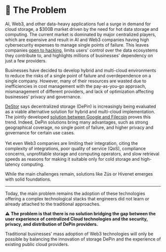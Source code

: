 # 🚫 The Problem

AI, Web3, and other data-heavy applications fuel a surge in demand for cloud storage, a $300B market driven by the need for hot data storage and computing. The current market is dominated by major centralized players, which are expensive and result in AI and Web3 companies having high cybersecurity expenses to manage single points of failure. This leaves companies [open to hacking](https://protos.com/users-of-hacked-mixin-network-question-projects-decentralized-nature/), limits users' control over the data ecosystems they contribute to, and highlights millions of businesses' dependency on just a few providers.

Businesses have decided to develop hybrid and multi-cloud environments to reduce the risks of a single point of failure and overdependence on a single company. However, many of their resources are wasted due to inefficiencies in cost management with the pay-as-you-go approach, mismanagement of different providers, and lack of optimization affecting businesses' privacy and governance.

[DeStor](https://destor.com/the-state-of-destor-2024) says decentralized storage (DePin) is increasingly being evaluated as a viable alternative solution for hybrid and multi-cloud implementation. The jointly developed [solution between Google and Filecoin](../../getting-started/get-wallets.md) proves this trend. Indeed, DePin solutions bring many advantages, such as strong geographical coverage, no single point of failure, and higher privacy and governance for certain use cases. \
\
Yet even Web3 companies are limiting their integration, citing the complexity of integrations, poor quality of service (QoS), compliance concerns, unprofitable storage and computing operators, and slow retrieval speeds as reasons for making it suitable only for cold storage and high-latency computing.&#x20;

While the main challenges remain, solutions like Züs or Hivenet emerges with solid foundations.&#x20;

***

Today, the main problem remains the adoption of these technologies offering a complex technological stacks that engineers did not learn or already attached to the traditional approaches.&#x20;

:warning: **The problem is that there is no solution bridging the gap between the user experience of centralized Cloud technologies and the security, privacy, and distribution of DePin providers.**

Traditional businesses' mass adoption of Web3 technologies will only be possible by balancing the innovation of storage DePin and the experience of existing public cloud providers.

